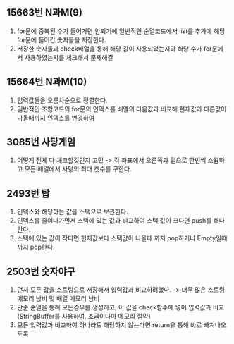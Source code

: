 15663번 N과M(9)
---
1. for문에 중복된 수가 들어가면 안되기에 일반적인 순열코드에서 list를 추가에 해당 for문에 들어간 숫자들을 저장한다.
2. 저장한 숫자들과 check배열을 통해 해당 값이 사용되었는지와 해당 수가 for문에서 사용하였는지를 체크해서 문제해결



15664번 N과M(10)
---
1. 입력값들을 오름차순으로 정렬한다.
2. 일반적인 조합코드의 for문의 인덱스를 배열의 다음값과 비교해 현재값과 다른값이 나올때까지 인덱스를 변경하여 


3085번 사탕게임
---
1. 어떻게 전체 다 체크할것인지 고민 -> 각 좌표에서 오른쪽과 밑으로 한번씩 스왑하고 모든 배열에서 사탕의 최대 갯수를 구한다.


2493번 탑
---
1. 인덱스와 해당하는 값을 스택으로 보관한다.
2. 인덱스를 줄여나가면서 스택에 있는 값과 비교하여 스택 값이 크다면 push를 해나간다.
3. 스택에 있는 값이 작다면 현재값보다 스택값이 나올때 까지 pop하거나 Empty일떄까지 pop한다.

2503번 숫자야구
---
1. 먼저 모든 값을 스트링으로 저장해서 입력값과 비교하려했다. -> 너무 많은 스트링 메모리 낭비 및 배열 메모리 낭비
2. 단순 순열을 통해 모든경우를 생성하고, 이 값을 check함수에 넣어 입력값과 비교 (StringBuffer를 사용하여, 조금이나마 메모리 절약)
3. 모든 입력값과 비교하여 하나라도 해당하지 않는다면 return을 통해 바로 빠져나오도록 
